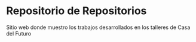 # Repositorio de Repositorios 
Sitio web donde muestro los trabajos desarrollados en los talleres de Casa del Futuro 
